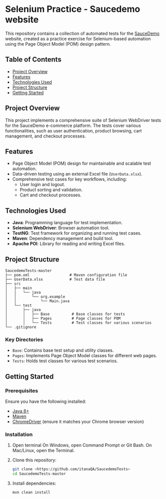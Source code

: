 # Selenium Practice - Saucedemo website

This repository contains a collection of automated tests for the [SauceDemo](https://www.saucedemo.com/) website, created as a practice exercise for Selenium-based automation using the Page Object Model (POM) design pattern.

## Table of Contents
- [Project Overview](#project-overview)
- [Features](#features)
- [Technologies Used](#technologies-used)
- [Project Structure](#project-structure)
- [Getting Started](#getting-started)
  
## Project Overview
This project implements a comprehensive suite of Selenium WebDriver tests for the SauceDemo e-commerce platform. The tests cover various functionalities, such as user authentication, product browsing, cart management, and checkout processes.

## Features
- Page Object Model (POM) design for maintainable and scalable test automation.
- Data-driven testing using an external Excel file (`UserData.xlsx`).
- Comprehensive test cases for key workflows, including:
  - User login and logout.
  - Product sorting and validation.
  - Cart and checkout processes.

## Technologies Used
- **Java**: Programming language for test implementation.
- **Selenium WebDriver**: Browser automation tool.
- **TestNG**: Test framework for organizing and running test cases.
- **Maven**: Dependency management and build tool.
- **Apache POI**: Library for reading and writing Excel files.

## Project Structure
```
SaucedemoTests-master
├── pom.xml                  # Maven configuration file
├── UserData.xlsx            # Test data file
├── src
│   ├── main
│   │   └── java
│   │       └── org.example
│   │           └── Main.java
│   └── test
│       ├── java
│       │   ├── Base          # Base classes for tests
│       │   ├── Pages         # Page classes for POM
│       │   └── Tests         # Test classes for various scenarios
└── .gitignore
```

### Key Directories
- `Base`: Contains base test setup and utility classes.
- `Pages`: Implements Page Object Model classes for different web pages.
- `Tests`: Holds test classes for various test scenarios.

## Getting Started
### Prerequisites
Ensure you have the following installed:
- [Java 8+](https://www.oracle.com/java/technologies/javase-downloads.html)
- [Maven](https://maven.apache.org/install.html)
- [ChromeDriver](https://sites.google.com/chromium.org/driver/) (ensure it matches your Chrome browser version)

### Installation

1. Open terminal
On Windows, open Command Prompt or Git Bash.
On Mac/Linux, open the Terminal.

3. Clone this repository:
   ```bash
   git clone <https://github.com/itanaQA/SaucedemoTests>
   cd SaucedemoTests-master
   ```
4. Install dependencies:
   ```bash
   mvn clean install
   ```

